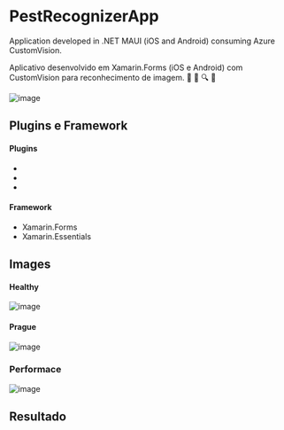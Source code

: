 # PestRecognizerApp
Application developed in .NET MAUI (iOS and Android) consuming Azure CustomVision. 

Aplicativo desenvolvido em Xamarin.Forms (iOS e Android) com CustomVision para reconhecimento de imagem. :seedling: :bug: :mag: :iphone:

![image](https://user-images.githubusercontent.com/52722526/160287168-eed0cd3b-4da4-413b-a1d7-4d6361108fcd.png)

## Plugins e Framework
#### Plugins
- 
- 
- 

#### Framework
- Xamarin.Forms
- Xamarin.Essentials

## Images
#### Healthy
![image](https://user-images.githubusercontent.com/52722526/160287190-db6a0352-a180-4e59-aa9e-395d7254e676.png)

#### Prague
![image](https://user-images.githubusercontent.com/52722526/160287199-c1d55d69-1870-4575-bd1a-e9acf7afcac3.png)

### Performace
![image](https://user-images.githubusercontent.com/52722526/160289685-31dd8857-9365-44da-b1db-d0f35485187b.png)

## Resultado


